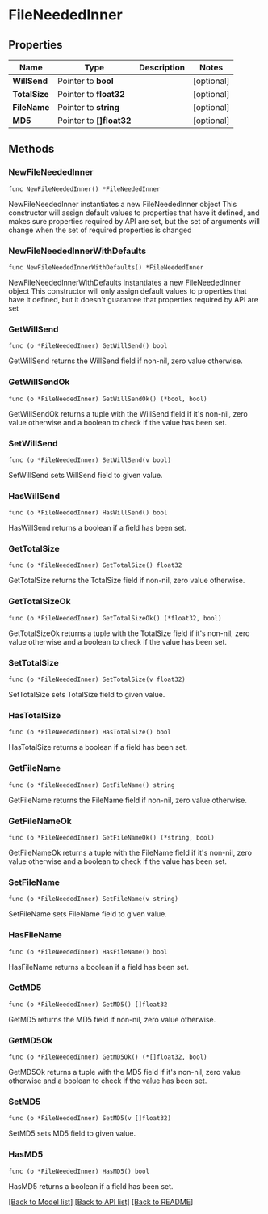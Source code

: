 # FileNeededInner

## Properties

Name | Type | Description | Notes
------------ | ------------- | ------------- | -------------
**WillSend** | Pointer to **bool** |  | [optional] 
**TotalSize** | Pointer to **float32** |  | [optional] 
**FileName** | Pointer to **string** |  | [optional] 
**MD5** | Pointer to **[]float32** |  | [optional] 

## Methods

### NewFileNeededInner

`func NewFileNeededInner() *FileNeededInner`

NewFileNeededInner instantiates a new FileNeededInner object
This constructor will assign default values to properties that have it defined,
and makes sure properties required by API are set, but the set of arguments
will change when the set of required properties is changed

### NewFileNeededInnerWithDefaults

`func NewFileNeededInnerWithDefaults() *FileNeededInner`

NewFileNeededInnerWithDefaults instantiates a new FileNeededInner object
This constructor will only assign default values to properties that have it defined,
but it doesn't guarantee that properties required by API are set

### GetWillSend

`func (o *FileNeededInner) GetWillSend() bool`

GetWillSend returns the WillSend field if non-nil, zero value otherwise.

### GetWillSendOk

`func (o *FileNeededInner) GetWillSendOk() (*bool, bool)`

GetWillSendOk returns a tuple with the WillSend field if it's non-nil, zero value otherwise
and a boolean to check if the value has been set.

### SetWillSend

`func (o *FileNeededInner) SetWillSend(v bool)`

SetWillSend sets WillSend field to given value.

### HasWillSend

`func (o *FileNeededInner) HasWillSend() bool`

HasWillSend returns a boolean if a field has been set.

### GetTotalSize

`func (o *FileNeededInner) GetTotalSize() float32`

GetTotalSize returns the TotalSize field if non-nil, zero value otherwise.

### GetTotalSizeOk

`func (o *FileNeededInner) GetTotalSizeOk() (*float32, bool)`

GetTotalSizeOk returns a tuple with the TotalSize field if it's non-nil, zero value otherwise
and a boolean to check if the value has been set.

### SetTotalSize

`func (o *FileNeededInner) SetTotalSize(v float32)`

SetTotalSize sets TotalSize field to given value.

### HasTotalSize

`func (o *FileNeededInner) HasTotalSize() bool`

HasTotalSize returns a boolean if a field has been set.

### GetFileName

`func (o *FileNeededInner) GetFileName() string`

GetFileName returns the FileName field if non-nil, zero value otherwise.

### GetFileNameOk

`func (o *FileNeededInner) GetFileNameOk() (*string, bool)`

GetFileNameOk returns a tuple with the FileName field if it's non-nil, zero value otherwise
and a boolean to check if the value has been set.

### SetFileName

`func (o *FileNeededInner) SetFileName(v string)`

SetFileName sets FileName field to given value.

### HasFileName

`func (o *FileNeededInner) HasFileName() bool`

HasFileName returns a boolean if a field has been set.

### GetMD5

`func (o *FileNeededInner) GetMD5() []float32`

GetMD5 returns the MD5 field if non-nil, zero value otherwise.

### GetMD5Ok

`func (o *FileNeededInner) GetMD5Ok() (*[]float32, bool)`

GetMD5Ok returns a tuple with the MD5 field if it's non-nil, zero value otherwise
and a boolean to check if the value has been set.

### SetMD5

`func (o *FileNeededInner) SetMD5(v []float32)`

SetMD5 sets MD5 field to given value.

### HasMD5

`func (o *FileNeededInner) HasMD5() bool`

HasMD5 returns a boolean if a field has been set.


[[Back to Model list]](../README.md#documentation-for-models) [[Back to API list]](../README.md#documentation-for-api-endpoints) [[Back to README]](../README.md)


